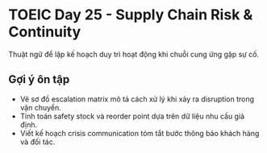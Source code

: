 # TOEIC Day 25 - Supply Chain Risk & Continuity

Thuật ngữ để lập kế hoạch duy trì hoạt động khi chuỗi cung ứng gặp sự cố.

## Gợi ý ôn tập
- Vẽ sơ đồ escalation matrix mô tả cách xử lý khi xảy ra disruption trong vận chuyển.
- Tính toán safety stock và reorder point dựa trên dữ liệu nhu cầu giả định.
- Viết kế hoạch crisis communication tóm tắt bước thông báo khách hàng và đối tác.
